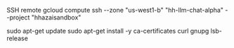 SSH remote gcloud compute ssh --zone "us-west1-b" "hh-llm-chat-alpha" --project "hhazaisandbox"


sudo apt-get update
sudo apt-get install -y ca-certificates curl gnupg lsb-release
